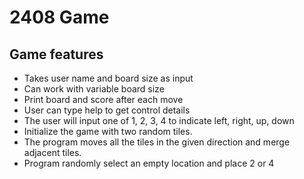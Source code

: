 # 2408 Game

## Game features

* Takes user name and board size as input
* Can work with variable board size
* Print board and score after each move
* User can type help to get control details
* The user will input one of 1, 2, 3, 4 to indicate left, right, up, down
* Initialize the game with two random tiles.
* The program moves all the tiles in the given direction and merge adjacent tiles.  
* Program randomly select an empty location and place 2 or 4